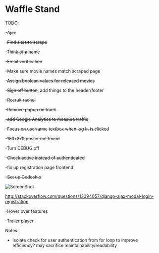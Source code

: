 Waffle Stand  
==============
TODO:

-~~Ajax~~

-~~Find sites to scrape~~

-~~Think of a name~~

-~~Email verification~~

-Make sure movie names match scraped page

-~~Assign boolean values for released movies~~

-~~Sign off button~~, add things to the header/footer

-~~Recruit rachel~~

-~~Remove popup on track~~

-~~add Google Analytics to measure traffic~~

-~~Focus on username textbox when log in is clicked~~

-~~180x270 poster not found~~

-Turn DEBUG off

-~~Check active instead of authenticated~~

-fix up registration page frontend

-~~Set up Codeship~~

![ScreenShot](https://www.codeship.io/projects/3b315cb0-7416-0131-e950-360014433773/status) 

http://stackoverflow.com/questions/13394057/django-ajax-modal-login-registration

-Hover over features

-Trailer player

Notes:

- Isolate check for user authentication from for loop to improve efficiency? may sacrifice maintainability/readability
